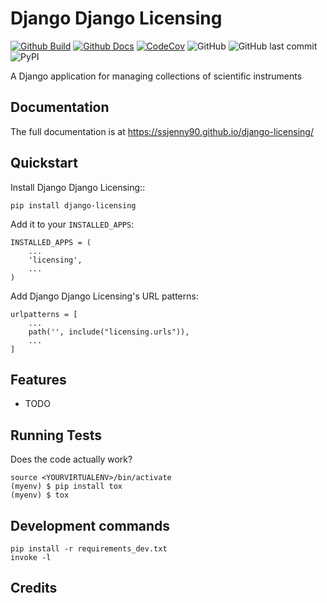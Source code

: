 # Django Django Licensing 

[![Github Build](https://github.com/SSJenny90/django-licensing/actions/workflows/build.yml/badge.svg)](https://github.com/SSJenny90/django-licensing/actions/workflows/build.yml)
[![Github Docs](https://github.com/SSJenny90/django-licensing/actions/workflows/docs.yml/badge.svg)](https://github.com/SSJenny90/django-licensing/actions/workflows/docs.yml)
[![CodeCov](https://codecov.io/gh/SSJenny90/django-licensing/branch/main/graph/badge.svg?token=0Q18CLIKZE)](https://codecov.io/gh/SSJenny90/django-licensing)
![GitHub](https://img.shields.io/github/license/SSJenny90/django-licensing)
![GitHub last commit](https://img.shields.io/github/last-commit/SSJenny90/django-licensing)
![PyPI](https://img.shields.io/pypi/v/django-licensing)
<!-- [![RTD](https://readthedocs.org/projects/django-licensing/badge/?version=latest)](https://django-licensing.readthedocs.io/en/latest/readme.html) -->
<!-- [![Documentation](https://github.com/SSJenny90/django-licensing/actions/workflows/build-docs.yml/badge.svg)](https://github.com/SSJenny90/django-licensing/actions/workflows/build-docs.yml) -->
<!-- [![PR](https://img.shields.io/github/issues-pr/SSJenny90/django-licensing)](https://github.com/SSJenny90/django-licensing/pulls)
[![Issues](https://img.shields.io/github/issues-raw/SSJenny90/django-licensing)](https://github.com/SSJenny90/django-licensing/pulls) -->
<!-- ![PyPI - Downloads](https://img.shields.io/pypi/dm/django-licensing) -->
<!-- ![PyPI - Status](https://img.shields.io/pypi/status/django-licensing) -->

A Django application for managing collections of scientific instruments

Documentation
-------------

The full documentation is at https://ssjenny90.github.io/django-licensing/

Quickstart
----------

Install Django Django Licensing::

    pip install django-licensing

Add it to your `INSTALLED_APPS`:


    INSTALLED_APPS = (
        ...
        'licensing',
        ...
    )

Add Django Django Licensing's URL patterns:

    urlpatterns = [
        ...
        path('', include("licensing.urls")),
        ...
    ]

Features
--------

* TODO

Running Tests
-------------

Does the code actually work?

    source <YOURVIRTUALENV>/bin/activate
    (myenv) $ pip install tox
    (myenv) $ tox


Development commands
---------------------

    pip install -r requirements_dev.txt
    invoke -l


Credits
-------

